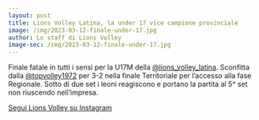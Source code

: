 ```yaml
---
layout: post
title: Lions Volley Latina, la under 17 vice campione provinciale
image: /img/2023-03-12-finale-under-17.jpg
author: Lo staff di Lions Volley
image-sec: /img/2023-03-12-finale-under-17.jpg
---
```


Finale fatale in tutti i sensi per la U17M della [@lions_volley_latina](https://www.instagram.com/lions_volley_latina/). Sconfitta dalla [@topvolley1972](https://www.instagram.com/topvolley1972/) per 3-2 nella finale Territoriale per l’accesso alla fase Regionale.
Sotto di due set i leoni reagiscono e portano la partita al 5^ set non riuscendo nell’impresa.

[Segui Lions Volley su Instagram](https://www.instagram.com/p/CprqQHWNID4/)
